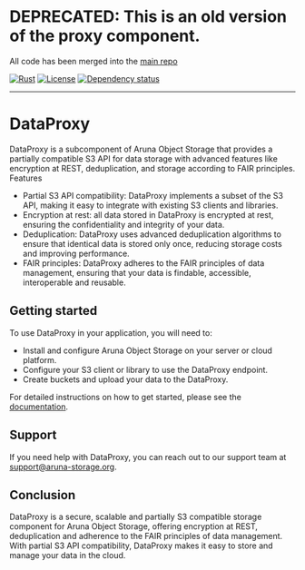 # DEPRECATED: This is an old version of the proxy component. 
All code has been merged into the [main repo](https://github.com/ArunaStorage/aruna/tree/main/components/data_proxy)


[![Rust](https://img.shields.io/badge/built_with-Rust-dca282.svg)](https://www.rust-lang.org/)
[![License](https://img.shields.io/badge/License-Apache_2.0-brightgreen.svg)](https://github.com/ArunaStorage/ArunaServer/blob/main/LICENSE-APACHE)
[![Dependency status](https://deps.rs/repo/github/ArunaStorage/DataProxy/status.svg)](https://deps.rs/repo/github/ArunaStorage/DataProxy)

---

# DataProxy

DataProxy is a subcomponent of Aruna Object Storage that provides a partially compatible S3 API for data storage with advanced features like encryption at REST, deduplication, and storage according to FAIR principles.
Features

- Partial S3 API compatibility: DataProxy implements a subset of the S3 API, making it easy to integrate with existing S3 clients and libraries.
- Encryption at rest: all data stored in DataProxy is encrypted at rest, ensuring the confidentiality and integrity of your data.
- Deduplication: DataProxy uses advanced deduplication algorithms to ensure that identical data is stored only once, reducing storage costs and improving performance.
- FAIR principles: DataProxy adheres to the FAIR principles of data management, ensuring that your data is findable, accessible, interoperable and reusable.

## Getting started

To use DataProxy in your application, you will need to:

- Install and configure Aruna Object Storage on your server or cloud platform.
- Configure your S3 client or library to use the DataProxy endpoint.
- Create buckets and upload your data to the DataProxy.

For detailed instructions on how to get started, please see the [documentation](https://arunastorage.github.io/Documentation/v1.0.x/get_started/basic_usage/00_index/).

## Support

If you need help with DataProxy, you can reach out to our support team at support@aruna-storage.org.

## Conclusion

DataProxy is a secure, scalable and partially S3 compatible storage component for Aruna Object Storage, offering encryption at REST, deduplication and adherence to the FAIR principles of data management. With partial S3 API compatibility, DataProxy makes it easy to store and manage your data in the cloud.
